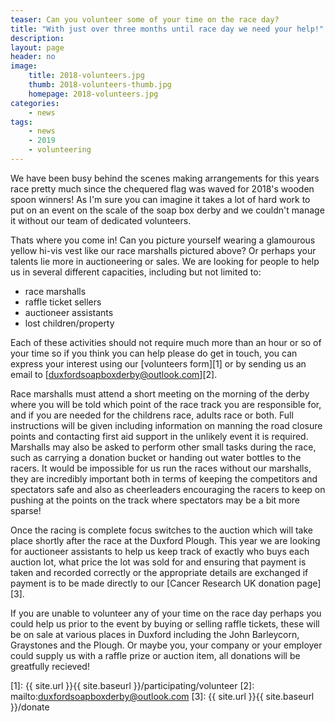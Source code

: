 ```yaml
---
teaser: Can you volunteer some of your time on the race day?
title: "With just over three months until race day we need your help!"
description:
layout: page
header: no
image: 
    title: 2018-volunteers.jpg
    thumb: 2018-volunteers-thumb.jpg
    homepage: 2018-volunteers.jpg
categories:
    - news
tags:
    - news
    - 2019
    - volunteering
---
```


We have been busy behind the scenes making arrangements for this years race pretty much since the chequered flag was waved for 2018's wooden spoon winners! As I'm sure you can imagine it takes a lot of hard work to put on an event on the scale of the soap box derby and we couldn't manage it without our team of dedicated volunteers.

Thats where you come in! Can you picture yourself wearing a glamourous yellow hi-vis vest like our race marshalls pictured above? Or perhaps your talents lie more in auctioneering or sales. We are looking for people to help us in several different capacities, including but not limited to:

 * race marshalls
 * raffle ticket sellers
 * auctioneer assistants
 * lost children/property
 
Each of these activities should not require much more than an hour or so of your time so if you think you can help please do get in touch, you can express your interest using our [volunteers form][1] or by sending us an email to [duxfordsoapboxderby@outlook.com][2].
 
Race marshalls must attend a short meeting on the morning of the derby where you will be told which point of the race track you are responsible for, and if you are needed for the childrens race, adults race or both. Full instructions will be given including information on manning the road closure points and contacting first aid support in the unlikely event it is required. Marshalls may also be asked to perform other small tasks during the race, such as carrying a donation bucket or handing out water bottles to the racers. It would be impossible for us run the races without our marshalls, they are incredibly important both in terms of keeping the competitors and spectators safe and also as cheerleaders encouraging the racers to keep on pushing at the points on the track where spectators may be a bit more sparse! 

Once the racing is complete focus switches to the auction which will take place shortly after the race at the Duxford Plough. This year we are looking for auctioneer assistants to help us keep track of exactly who buys each auction lot, what price the lot was sold for and ensuring that payment is taken and recorded correctly or the appropriate details are exchanged if payment is to be made directly to our [Cancer Research UK donation page][3].

If you are unable to volunteer any of your time on the race day perhaps you could help us prior to the event by buying or selling raffle tickets, these will be on sale at various places in Duxford including the John Barleycorn, Graystones and the Plough. Or maybe you, your company or your employer could supply us with a raffle prize or auction item, all donations will be greatfully recieved!    
 
[1]: {{ site.url }}{{ site.baseurl }}/participating/volunteer
[2]: mailto:duxfordsoapboxderby@outlook.com
[3]: {{ site.url }}{{ site.baseurl }}/donate